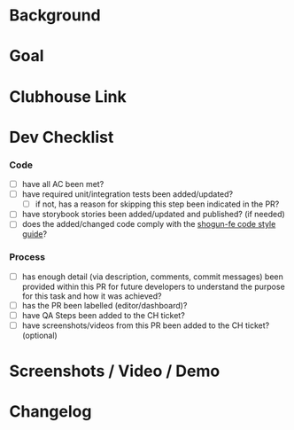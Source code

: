 # Background

# Goal

# Clubhouse Link

# Dev Checklist

### Code

- [ ] have all AC been met?
- [ ] have required unit/integration tests been added/updated?
  - [ ] if not, has a reason for skipping this step been indicated in the PR?
- [ ] have storybook stories been added/updated and published? (if needed)
- [ ] does the added/changed code comply with the [shogun-fe code style guide](https://github.com/getshogun/shogun-daimyo/blob/master/frontend/code-guidelines.md)?

### Process

- [ ] has enough detail (via description, comments, commit messages) been provided within this PR for future developers to understand the purpose for this task and how it was achieved?
- [ ] has the PR been labelled (editor/dashboard)?
- [ ] have QA Steps been added to the CH ticket?
- [ ] have screenshots/videos from this PR been added to the CH ticket? (optional)

<!-- Screenshots / Video / Demo - is to help during code review process to have something to compare to or to know what to look for. -->
# Screenshots / Video / Demo

<!-- Changelog - 1-2 sentences description of the change, if it impacts customers, otherwise you can delete Changelog heading. This will be automatically posted to #feed-fe-changelog when merged into the staging branch. This is to notify the company (specifically the Support team) of what will be going to production soon. -->
# Changelog
